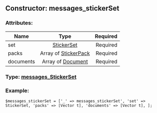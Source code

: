 ## Constructor: messages\_stickerSet  

### Attributes:

| Name     |    Type       | Required |
|----------|:-------------:|---------:|
|set|[StickerSet](../types/StickerSet.md) | Required|
|packs|Array of [StickerPack](../types/StickerPack.md) | Required|
|documents|Array of [Document](../types/Document.md) | Required|



### Type: [messages\_StickerSet](../types/messages_StickerSet.md)


### Example:

```
$messages_stickerSet = ['_' => messages_stickerSet', 'set' => StickerSet, 'packs' => [Vector t], 'documents' => [Vector t], ];
```